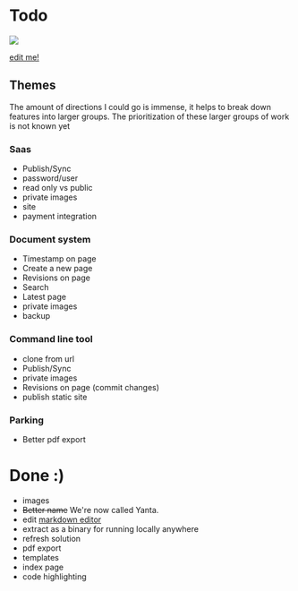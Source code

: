 # Todo

![](https://media.giphy.com/media/llZ2R6hwJVxWE/giphy.gif)

[edit me!](/edit/docs/todo.md)

## Themes

The amount of directions I could go is immense, it helps to break down features into larger groups. The prioritization of these larger groups of work is not known yet

### Saas
- Publish/Sync
- password/user
- read only vs public
- private images
- site
- payment integration

### Document system
- Timestamp on page
- Create a new page
- Revisions on page
- Search
- Latest page
- private images
- backup

### Command line tool
- clone from url
- Publish/Sync
- private images
- Revisions on page (commit changes)
- publish static site

### Parking
- Better pdf export

# Done :)
- images
- ~~Better name~~ We're now called Yanta.
- edit [markdown editor](https://github.com/sparksuite/simplemde-markdown-editor)
- extract as a binary for running locally anywhere
- refresh solution
- pdf export
- templates
- index page
- code highlighting
